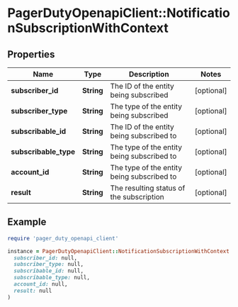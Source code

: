 # PagerDutyOpenapiClient::NotificationSubscriptionWithContext

## Properties

| Name | Type | Description | Notes |
| ---- | ---- | ----------- | ----- |
| **subscriber_id** | **String** | The ID of the entity being subscribed | [optional] |
| **subscriber_type** | **String** | The type of the entity being subscribed | [optional] |
| **subscribable_id** | **String** | The ID of the entity being subscribed to | [optional] |
| **subscribable_type** | **String** | The type of the entity being subscribed to | [optional] |
| **account_id** | **String** | The type of the entity being subscribed to | [optional] |
| **result** | **String** | The resulting status of the subscription | [optional] |

## Example

```ruby
require 'pager_duty_openapi_client'

instance = PagerDutyOpenapiClient::NotificationSubscriptionWithContext.new(
  subscriber_id: null,
  subscriber_type: null,
  subscribable_id: null,
  subscribable_type: null,
  account_id: null,
  result: null
)
```

